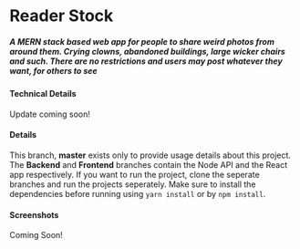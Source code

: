 # Reader Stock

##### A MERN stack based web app for people to share weird photos from around them. Crying clowns, abandoned buildings, large wicker chairs and such. There are no restrictions and users may post whatever they want, for others to see

#### Technical Details
Update coming soon!

#### Details

This branch, **master** exists only to provide usage details about this project.
The **Backend** and **Frontend** branches contain the Node API and the React app respectively. If you want to run the project, clone the seperate branches and run the projects seperately. Make sure to install the dependencies before running using `yarn install` or by `npm install`.

#### Screenshots
Coming Soon!